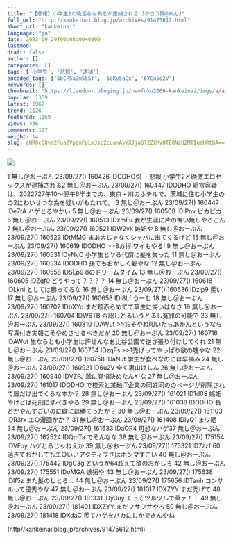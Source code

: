 ```yaml
---
title: "【悲報】小学生2と晩淫らな為をが逮捕される Jやきう関@おんJ"
full_url: "http://kankeinai.blog.jp/archives/91475612.html"
short_url: "kankeinai"
language: "ja"
date: 2023-09-29T00:08:00+0900
lastmod: 
draft: false
author: []
categories: []
tags: ['小学生', '悲報', '逮捕']
encoded_tags: ['5bCP5a2m55Sf', '5oKy5aCx', '6YCu5o2V']
keywords: []
thumbnail: "https://livedoor.blogimg.jp/neofuku2006-kankeinai/imgs/a/a/aacd560f-s.jpg"
popular: 1359
latest: 1967
trend: 1126
featured: 1169
views: 436
comments: 127
weight: 14
slug: aHR0cC8va2Fua2VpbmFpLmJsb2cuanAvYXJjaGl2ZXMvOTE0NzU2MTIuaHRtbA==
---
```


![](https://livedoor.blogimg.jp/neofuku2006-kankeinai/imgs/a/a/aacd560f-s.jpg)

1 無し＠おーぷん 23/09/27() 160426 IDODHO引 ・悲報 小学生2と晩激エロセックスが逮捕される2 無し＠おーぷん 23/09/27() 160447 IDODHO 嶋宮容疑は、2022727午10～翌午6半までの、東京・川のホテルで、茨城に住む小学生のの2にわいせつな為を疑いがもたれて。 3 無し＠おーぷん 23/09/27() 160447 IDe7tA ハゲとるやかい 5 無し＠おーぷん 23/09/27() 160508 IDIPnv ピカピカ 6 無し＠おーぷん 23/09/27() 160513 IDzmFu 我が生涯に片の悔い無しやろこん 7 無し＠おーぷん 23/09/27() 160521 IDW2vk 嫉妬や 8 無し＠おーぷん 23/09/27() 160523 IDtMMG まあ大じゃなくシャバに出てくるけど 15 無し＠おーぷん 23/09/27() 160619 IDODHO >>8お得!ワイもやる! 9 無し＠おーぷん 23/09/27() 160531 IDyNvC 小学生とヤる代償に髪を失った 11 無し＠おーぷん 23/09/27() 160534 IDODHO 孫でもおかしく齢やな 12 無し＠おーぷん 23/09/27() 160558 IDSLp9 8のドリームタイム 13 無し＠おーぷん 23/09/27() 160605 IDZgf0 どうやって？？？？ 14 無し＠おーぷん 23/09/27() 160618 IDLkni としては勝ってるな 16 無し＠おーぷん 23/09/27() 160636 IDzip9 羨い 17 無し＠おーぷん 23/09/27() 160658 IDi8Lf うーむ 18 無し＠おーぷん 23/09/27() 160702 IDbXYo まだ頬赤らめてて草生に悔いはなさ 19 無し＠おーぷん 23/09/27() 160704 IDW6TB 否認しとるいうとるし冤罪の可能で 23 無し＠おーぷん 23/09/27() 160810 IDAWut >>19そやね叩いたらあかんというなら写真付き実報こそやめさせるべきだが 20 無し＠おーぷん 23/09/27() 160716 IDAWut 生ならとも小学生は許せんなあ比谷公園で逆さ張り付けしてくれ 21 無し＠おーぷん 23/09/27() 160734 IDzqFs >>1禿げってやっぱり欲の塊やな 22 無し＠おーぷん 23/09/27() 160758 IDaNJt 学生が食べなのには早摘み 24 無し＠おーぷん 23/09/27() 160921 ID6u2V 全く裏山けしん 26 無し＠おーぷん 23/09/27() 160940 IDVZPJ 齢に覚悟決めたんやな 27 無し＠おーぷん 23/09/27() 161017 IDODHO で検索と某融IT企業の同姓同ののページが削除されて履だけ出てくるな本か？ 28 無し＠おーぷん 23/09/27() 161021 ID1d0S 嫉妬やけどは死刑にすべきやろ 29 無し＠おーぷん 23/09/27() 161038 IDODHO 長とかやんすごいのに癖には勝てったか？ 30 無し＠おーぷん 23/09/27() 161103 IDR3rx エ○漫画かか？ 31 無し＠おーぷん 23/09/27() 161408 IDIyQ1 まワ晒 34 無し＠おーぷん 23/09/27() 161633 IDaOR4 可想なハゲ37 無し＠おーぷん 23/09/27() 162524 IDQmTa でそんなな 38 無し＠おーぷん 23/09/27() 175154 IDVFoy ハゲとるじゃねえか 39 無し＠おーぷん 23/09/27() 175321 ID7zzf 60過ぎておかしてもエ○いいアクティブさはホンマすごい 40 無し＠おーぷん 23/09/27() 175442 IDgC3g というか64超えて欲のおかしろ 42 無し＠おーぷん 23/09/27() 175551 IDoMGA 嫉妬や 43 無し＠おーぷん 23/09/27() 175638 IDlf5z また髪のしとる… 44 無し＠おーぷん 23/09/27() 175656 IDTanh コンサルって優秀やな 47 無し＠おーぷん 23/09/27() 181317 IDXZYY まだ禿げて 48 無し＠おーぷん 23/09/27() 181331 IDy3uy くっそツルツルで草ァ！！ 49 無し＠おーぷん 23/09/27() 181401 IDXZYY まだフサフサやろ 50 無し＠おーぷん 23/09/27() 181418 IDXdaC 羨てハゲをバカにしかできんやね 

(http//kankeinai.blog.jp/archives/91475612.html)
